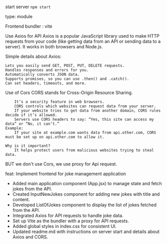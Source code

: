start server
``
    npm start
``

type: module

Frontend
bundler : vite

Use Axios for API
    Axios is a popular JavaScript library used to make HTTP requests from your code (like getting data from an API or sending data to a server). It works in both browsers and Node.js.

Simple details about Axios:

    Lets you easily send GET, POST, PUT, DELETE requests.
    Handles responses and errors for you.
    Automatically converts JSON data.
    Supports promises, so you can use .then() and .catch().
    Can set headers, timeouts, and more.
    
    
Use of Cors
    CORS stands for Cross-Origin Resource Sharing.

        It’s a security feature in web browsers.
        CORS controls which websites can request data from your server.
        If your website tries to get data from another domain, CORS rules decide if it’s allowed.
        Servers use CORS headers to say: “Yes, this site can access my data” or “No, it can’t.”
    Example:
        If your site at example.com wants data from api.other.com, CORS must be set up on api.other.com to allow it.

    Why is it important?
        It helps protect users from malicious websites trying to steal data.

BUT we don't use Cors, we use proxy for Api request.


feat: Implement frontend for joke management application

- Added main application component (App.jsx) to manage state and fetch jokes from the API.
- Created InputNewJokes component for adding new jokes with title and content.
- Developed ListOfJokes component to display the list of jokes fetched from the API.
- Integrated Axios for API requests to handle joke data.
- Set up Vite as the bundler with a proxy for API requests.
- Added global styles in index.css for consistent UI.
- Updated readme.md with instructions on server start and details about Axios and CORS.
